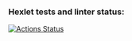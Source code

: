 ### Hexlet tests and linter status:
[![Actions Status](https://github.com/bm-Storage/frontend-project-11/actions/workflows/hexlet-check.yml/badge.svg)](https://github.com/bm-Storage/frontend-project-11/actions)